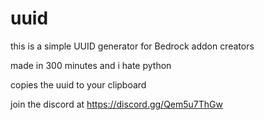 # uuid
this is a simple UUID generator for Bedrock addon creators

made in 300 minutes and i hate python

copies the uuid to your clipboard

join the discord at https://discord.gg/Qem5u7ThGw
